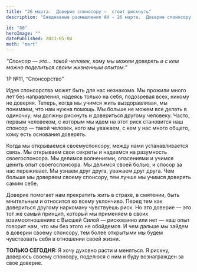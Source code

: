 ```yaml
---
title: "26 марта.  Доверие споносору —  стоит рискнуть"
description: "Ежедневные размышления АН - 26 марта.  Доверие споносору —  стоит рискнуть"

id: "86"
heroImage: ""
datePublished: 2023-05-04
moth: "mart"
---
```


_“Спонсор — это… такой человек, кому мы можем доверять и с кем можно
поделиться своим жизненным опытом.”_

1P №11, “Спонсорство”

Идея спонсорства может быть для нас незнакома. Мы прожили много лет без
направления, надеясь только на себя, подозревая всех, никому не доверяя.
Теперь, когда мы учимся жить выздоравливая, мы понимаем, что нам нужна помощь.
Мы больше не можем все делать в одиночку; мы должны рискнуть и довериться
другому человеку. Часто, первым человеком, с которым мы идем на этот риск
становится наш спонсор — такой человек, кого мы уважаем, с кем у нас много
общего, кому есть основания доверять.

Когда мы открываемся своемуспонсору, между нами устанавливается связь. Мы
открываем свои секреты и надеемся на разумность своегоспонсора. Мы делимся
волнениями, опасениями и учимся ценить опыт своегоспонсора. Мы делимся своей
болью, и спосор за нас переживает. Мы узнаем друг друга, уважаем друг друга.
Чем больше мы доверяем своему спонсору, тем лучше мы учимся доверять самим
себе.

Доверие помогает нам прекратить жить в страхе, в смятении, быть мнительным и
относится ко всему уклончиво. Перед тем как довериться другому наркоману
чувствуешь риск. Но это доверие — это тот же самый принцип, который мы
применяем в своих взаимоотношениях с Высшей Силой — рискованно или нет — наш
опыт говорит нам, что мы без этого не обойдемся. И чем дальше мы зайдем в
доверии своему спонсору, тем более открытыми мы будем чувствовать себя в
отношении своей жизни.

**ТОЛЬКО СЕГОДНЯ:** Я хочу духовно расти и меняться. Я рискну, доверюсь своему
спонсору, поделюся с ним и буду вознагражден за свое доверие.

